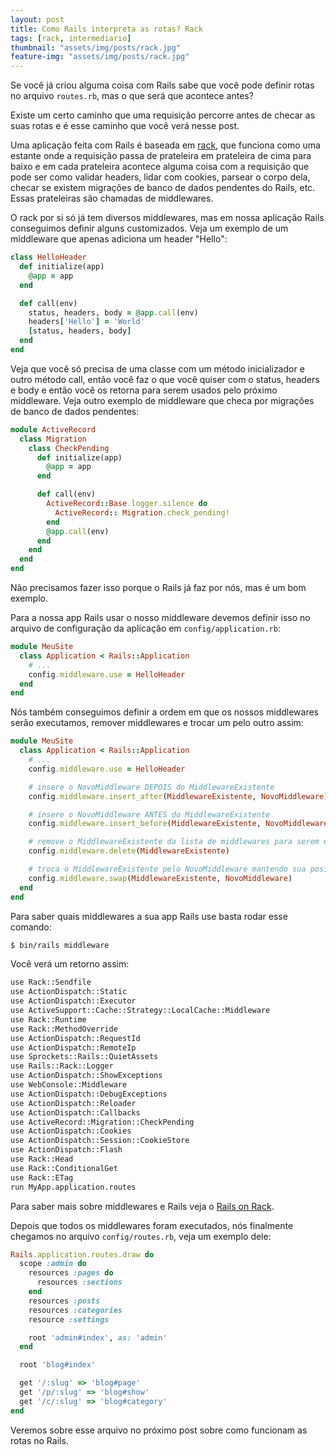 ```yaml
---
layout: post
title: Como Rails interpreta as rotas? Rack
tags: [rack, intermediario]
thumbnail: "assets/img/posts/rack.jpg"
feature-img: "assets/img/posts/rack.jpg"
---
```


Se você já criou alguma coisa com Rails sabe que você pode definir rotas no arquivo `routes.rb`, mas o que será que acontece antes?

Existe um certo caminho que uma requisição percorre antes de checar as suas rotas e é esse caminho que você verá nesse post.

Uma aplicação feita com Rails é baseada em [rack](https://rack.github.io/), que funciona como uma estante onde a requisição passa de prateleira em prateleira de cima para baixo e em cada prateleira acontece alguma coisa com a requisição que pode ser como validar headers, lidar com cookies, parsear o corpo dela, checar se existem migrações de banco de dados pendentes do Rails, etc. Essas prateleiras são chamadas de middlewares.

O rack por si só já tem diversos middlewares, mas em nossa aplicação Rails conseguimos definir alguns customizados. Veja um exemplo de um middleware que apenas adiciona um header "Hello":

```ruby
class HelloHeader
  def initialize(app)
    @app = app
  end

  def call(env)
    status, headers, body = @app.call(env)
    headers['Hello'] = 'World'
    [status, headers, body]
  end
end
```

Veja que você só precisa de uma classe com um método inicializador e outro método call, então você faz o que você quiser com o status, headers e body e então você os retorna para serem usados pelo próximo middleware. Veja outro exemplo de middleware que checa por migrações de banco de dados pendentes:

```ruby
module ActiveRecord
  class Migration
    class CheckPending
      def initialize(app)
        @app = app
      end

      def call(env)
        ActiveRecord::Base.logger.silence do
          ActiveRecord:: Migration.check_pending!
        end
        @app.call(env)
      end
    end
  end
end
```

Não precisamos fazer isso porque o Rails já faz por nós, mas é um bom exemplo.

Para a nossa app Rails usar o nosso middleware devemos definir isso no arquivo de configuração da aplicação em `config/application.rb`:

```ruby
module MeuSite
  class Application < Rails::Application
    # ...
    config.middleware.use = HelloHeader
  end
end
```

Nós também conseguimos definir a ordem em que os nossos middlewares serão executamos, remover middlewares e trocar um pelo outro assim:

```ruby
module MeuSite
  class Application < Rails::Application
    # ...
    config.middleware.use = HelloHeader

    # insere o NovoMiddleware DEPOIS do MiddlewareExistente
    config.middleware.insert_after(MiddlewareExistente, NovoMiddleware)

    # insere o NovoMiddleware ANTES do MiddlewareExistente
    config.middleware.insert_before(MiddlewareExistente, NovoMiddleware)

    # remove o MiddlewareExistente da lista de middlewares para serem executados
    config.middleware.delete(MiddlewareExistente)

    # troca o MiddlewareExistente pelo NovoMiddleware mantendo sua posição na lista
    config.middleware.swap(MiddlewareExistente, NovoMiddleware)
  end
end
```

Para saber quais middlewares a sua app Rails use basta rodar esse comando:

```bash
$ bin/rails middleware
```

Você verá um retorno assim:

```bash
use Rack::Sendfile
use ActionDispatch::Static
use ActionDispatch::Executor
use ActiveSupport::Cache::Strategy::LocalCache::Middleware
use Rack::Runtime
use Rack::MethodOverride
use ActionDispatch::RequestId
use ActionDispatch::RemoteIp
use Sprockets::Rails::QuietAssets
use Rails::Rack::Logger
use ActionDispatch::ShowExceptions
use WebConsole::Middleware
use ActionDispatch::DebugExceptions
use ActionDispatch::Reloader
use ActionDispatch::Callbacks
use ActiveRecord::Migration::CheckPending
use ActionDispatch::Cookies
use ActionDispatch::Session::CookieStore
use ActionDispatch::Flash
use Rack::Head
use Rack::ConditionalGet
use Rack::ETag
run MyApp.application.routes
```


Para saber mais sobre middlewares e Rails veja o [Rails on Rack](http://guides.rubyonrails.org/rails_on_rack.html).

Depois que todos os middlewares foram executados, nós finalmente chegamos no arquivo `config/routes.rb`, veja um exemplo dele:

```ruby
Rails.application.routes.draw do
  scope :admin do
    resources :pages do
      resources :sections
    end
    resources :posts
    resources :categories
    resource :settings

    root 'admin#index', as: 'admin'
  end

  root 'blog#index'

  get '/:slug' => 'blog#page'
  get '/p/:slug' => 'blog#show'
  get '/c/:slug' => 'blog#category'
end
```

Veremos sobre esse arquivo no próximo post sobre como funcionam as rotas no Rails.

